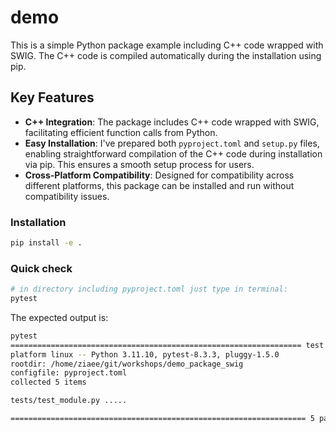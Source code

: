 # demo

This is a simple Python package example including C++ code wrapped with SWIG.
The C++ code is compiled automatically during the installation using pip.

## Key Features

- **C++ Integration**: The package includes C++ code wrapped with SWIG, facilitating efficient function calls from Python.
- **Easy Installation**: I've prepared both `pyproject.toml` and `setup.py` files, enabling straightforward compilation of the C++ code during installation via pip. This ensures a smooth setup process for users.
- **Cross-Platform Compatibility**: Designed for compatibility across different platforms, this package can be installed and run without compatibility issues.


### Installation 

```bash
pip install -e .
```

### Quick check

```bash
# in directory including pyproject.toml just type in terminal:
pytest
```

The expected output is:


```bash
pytest          
================================================================= test session starts =================================================================
platform linux -- Python 3.11.10, pytest-8.3.3, pluggy-1.5.0
rootdir: /home/ziaee/git/workshops/demo_package_swig
configfile: pyproject.toml
collected 5 items                                                                                                                                     

tests/test_module.py .....                                                                                                                      [100%]

================================================================== 5 passed in 0.02s ==================================================================
```

